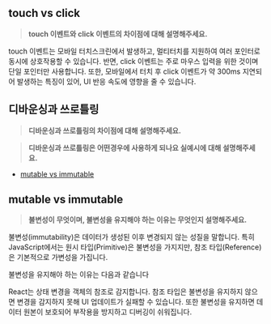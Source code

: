 ## touch vs click

> **touch 이벤트와 click 이벤트의 차이점에 대해 설명해주세요.**

touch 이벤트는 모바일 터치스크린에서 발생하고, 멀티터치를 지원하여 여러 포인터로 동시에 상호작용할 수 있습니다. 반면, click 이벤트는 주로 마우스 입력을 위한 것이며 단일 포인터만 사용합니다. 또한, 모바일에서 터치 후 click 이벤트가 약 300ms 지연되어 발생하는 특징이 있어, UI 반응 속도에 영향을 줄 수 있습니다.

## 디바운싱과 쓰로틀링

> **디바운싱과 쓰로틀링의 차이점에 대해 설명해주세요.**

> **디바운싱과 쓰로틀링은 어떤경우에 사용하게 되나요 실예시에 대해 설명해주세요.**

- [mutable vs immutable](#mutable-vs-immutable)

## mutable vs immutable

> **불변성이 무엇이며, 불변성을 유지해야 하는 이유는 무엇인지 설명해주세요.**

불변성(immutability)은 데이터가 생성된 이후 변경되지 않는 성질을 말합니다. 특히 JavaScript에서는 원시 타입(Primitive)은 불변성을 가지지만, 참조 타입(Reference)은 기본적으로 가변성을 가집니다.

불변성을 유지해야 하는 이유는 다음과 같습니다

React는 상태 변경을 객체의 참조로 감지합니다. 참조 타입은 불변성을 유지하지 않으면 변경을 감지하지 못해 UI 업데이트가 실패할 수 있습니다. 또한 불변성을 유지하면 데이터 원본이 보호되어 부작용을 방지하고 디버깅이 쉬워집니다.
